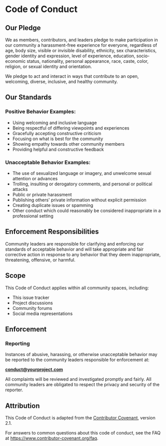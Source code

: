 # Code of Conduct

## Our Pledge

We as members, contributors, and leaders pledge to make participation in our community a harassment-free experience for everyone, regardless of age, body size, visible or invisible disability, ethnicity, sex characteristics, gender identity and expression, level of experience, education, socio-economic status, nationality, personal appearance, race, caste, color, religion, or sexual identity and orientation.

We pledge to act and interact in ways that contribute to an open, welcoming, diverse, inclusive, and healthy community.

## Our Standards

### Positive Behavior Examples:
- Using welcoming and inclusive language
- Being respectful of differing viewpoints and experiences
- Gracefully accepting constructive criticism
- Focusing on what is best for the community
- Showing empathy towards other community members
- Providing helpful and constructive feedback

### Unacceptable Behavior Examples:
- The use of sexualized language or imagery, and unwelcome sexual attention or advances
- Trolling, insulting or derogatory comments, and personal or political attacks
- Public or private harassment
- Publishing others' private information without explicit permission
- Creating duplicate issues or spamming
- Other conduct which could reasonably be considered inappropriate in a professional setting

## Enforcement Responsibilities

Community leaders are responsible for clarifying and enforcing our standards of acceptable behavior and will take appropriate and fair corrective action in response to any behavior that they deem inappropriate, threatening, offensive, or harmful.

## Scope

This Code of Conduct applies within all community spaces, including:
- This issue tracker
- Project discussions
- Community forums
- Social media representations

## Enforcement

### Reporting

Instances of abusive, harassing, or otherwise unacceptable behavior may be reported to the community leaders responsible for enforcement at:

**conduct@yourproject.com**

All complaints will be reviewed and investigated promptly and fairly. All community leaders are obligated to respect the privacy and security of the reporter.

## Attribution

This Code of Conduct is adapted from the [Contributor Covenant](https://www.contributor-covenant.org/), version 2.1.

For answers to common questions about this code of conduct, see the FAQ at https://www.contributor-covenant.org/faq.
